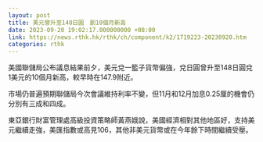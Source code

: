 ```yaml
---
layout: post
title: 美元曾升至148日圓　創10個月新高
date: 2023-09-20 19:02:17.000000000 +08:00
link: https://news.rthk.hk/rthk/ch/component/k2/1719223-20230920.htm
categories: rthk
---
```


美國聯儲局公布議息結果前夕，美元兌一籃子貨幣偏強，兌日圓曾升至148日圓兌1美元的10個月新高，較早時在147.9附近。

市場仍普遍預期聯儲局今次會議維持利率不變，但11月和12月加息0.25厘的機會仍分別有三成和四成。

東亞銀行財富管理處高級投資策略師黃燕娥說，美國經濟相對其他地區好，支持美元繼續走強，美匯指數或高見106，其他非美元貨幣或在今年餘下時間繼續受壓。
